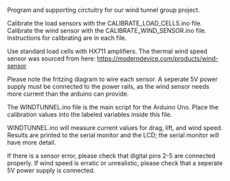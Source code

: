 Program and supporting circtuitry for our wind tunnel group project.

Calibrate the load sensors with the CALIBRATE_LOAD_CELLS.ino file.
Calibrate the wind sensor with the CALIBRATE_WIND_SENSOR.ino file.
Instructions for calibrating are in each file.

  Use standard load cells with HX711 amplifiers.
  The thermal wind speed sensor was sourced from here: https://moderndevice.com/products/wind-sensor

  Please note the fritzing diagram to wire each sensor.
  A seperate 5V power supply must be connected to the power rails, as the wind sensor needs more current than the arduino can provide.

The WINDTUNNEL.ino file is the main script for the Arduino Uno.
Place the calibration values into the labeled variables inside this file.

  WINDTUNNEL.ino will measure current values for drag, lift, and wind speed.
  Results are printed to the serial monitor and the LCD; the serial monitor will have more detail.


If there is a sensor error, please check that digital pins 2-5 are connected properly.
If wind speed is erratic or unrealistic, please check that a seperate 5V power supply is connected.
